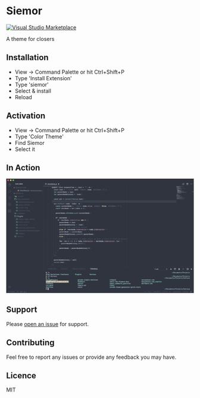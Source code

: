 # Siemor

[![Visual Studio Marketplace](https://img.shields.io/vscode-marketplace/d/dnlytras.siemor.svg)](https://marketplace.visualstudio.com/items?itemName=dnlytras.siemor/)

A theme for closers

## Installation

- View -> Command Palette or hit Ctrl+Shift+P
- Type 'Install Extension'
- Type 'siemor'
- Select & install
- Reload

## Activation

- View -> Command Palette or hit Ctrl+Shift+P
- Type 'Color Theme'
- Find Siemor
- Select it

## In Action

![screenshot](assets/screen.png)

## Support

Please [open an issue](https://github.com/DimitrisNL/siemor/issues/new) for support.

## Contributing

Feel free to report any issues or provide any feedback you may have.

## Licence

MIT
